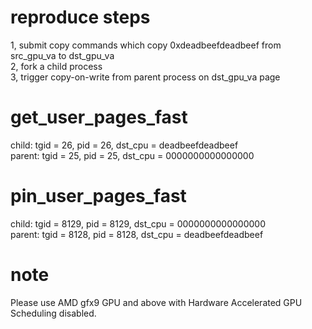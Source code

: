 
# reproduce steps
1, submit copy commands which copy 0xdeadbeefdeadbeef from src_gpu_va to dst_gpu_va  
2, fork a child process  
3, trigger copy-on-write from parent process on dst_gpu_va page  

# get_user_pages_fast
child: tgid = 26, pid = 26, dst_cpu = deadbeefdeadbeef  
parent: tgid = 25, pid = 25, dst_cpu = 0000000000000000  

# pin_user_pages_fast 
child: tgid = 8129, pid = 8129, dst_cpu = 0000000000000000  
parent: tgid = 8128, pid = 8128, dst_cpu = deadbeefdeadbeef  

# note
Please use AMD gfx9 GPU and above with Hardware Accelerated GPU Scheduling disabled.